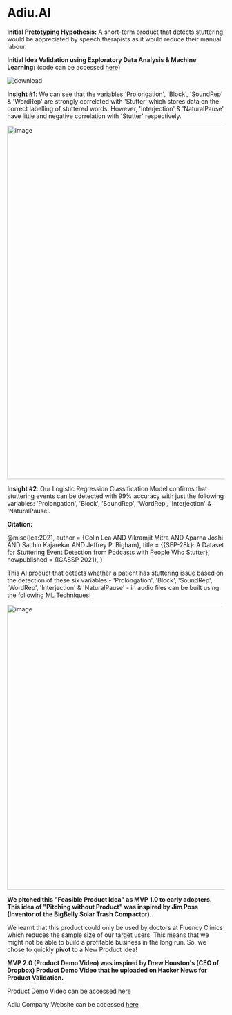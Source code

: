 # Adiu.AI

**Initial Pretotyping Hypothesis:** A short-term product that detects stuttering would be appreciated by speech therapists as it would reduce their manual labour. 

**Initial Idea Validation using Exploratory Data Analysis & Machine Learning:** (code can be accessed [here](https://github.com/adharshasam/Adiu.AI/blob/main/EDA_%26_Preliminary_ML_for_Pretotype.ipynb))

![download](https://user-images.githubusercontent.com/64684527/221039427-162f8a84-62a9-491b-aa56-90b2f9bd8144.png)

**Insight #1**: We can see that the variables 'Prolongation', 'Block', 'SoundRep' & 'WordRep' are strongly correlated with 'Stutter' which stores data on the correct labelling of stuttered words. However, 'Interjection' & 'NaturalPause' have little and negative correlation with 'Stutter' respectively.

<img width="818" alt="image" src="https://user-images.githubusercontent.com/64684527/221039299-d147086b-1b57-4190-9c19-5cb920253d02.png">

**Insight #2**: Our Logistic Regression Classification Model confirms that stuttering events can be detected with 99% accuracy with just the following variables: 'Prolongation', 'Block', 'SoundRep', 'WordRep', 'Interjection' & 'NaturalPause'.

**Citation:**

@misc{lea:2021,
    author       = {Colin Lea AND Vikramjit Mitra AND Aparna Joshi AND Sachin Kajarekar AND Jeffrey P. Bigham},
    title        = {{SEP-28k}: A Dataset for Stuttering Event Detection from Podcasts with People Who Stutter},
    howpublished = {ICASSP 2021},
}

This AI product that detects whether a patient has stuttering issue based on the detection of these six variables - 'Prolongation', 'Block', 'SoundRep', 'WordRep', 'Interjection' & 'NaturalPause' - in audio files can be built using the following ML Techniques!

<img width="660" alt="image" src="https://user-images.githubusercontent.com/64684527/227075391-b23170e9-0c7e-4326-b773-0f53803aea14.png">

**We pitched this "Feasible Product Idea" as MVP 1.0 to early adopters. This idea of "Pitching without Product" was inspired by Jim Poss (Inventor of the BigBelly Solar Trash Compactor).** 

We learnt that this product could only be used by doctors at Fluency Clinics which reduces the sample size of our target users. This means that we might not be able to build a profitable business in the long run. So, we chose to quickly **pivot** to a New Product Idea!

**MVP 2.0 (Product Demo Video) was inspired by Drew Houston's (CEO of Dropbox) Product Demo Video that he uploaded on Hacker News for Product Validation.**

Product Demo Video can be accessed [here](https://www.youtube.com/watch?v=IkgEH5qoHD0)

Adiu Company Website can be accessed [here](https://adiu.webflow.io/)
